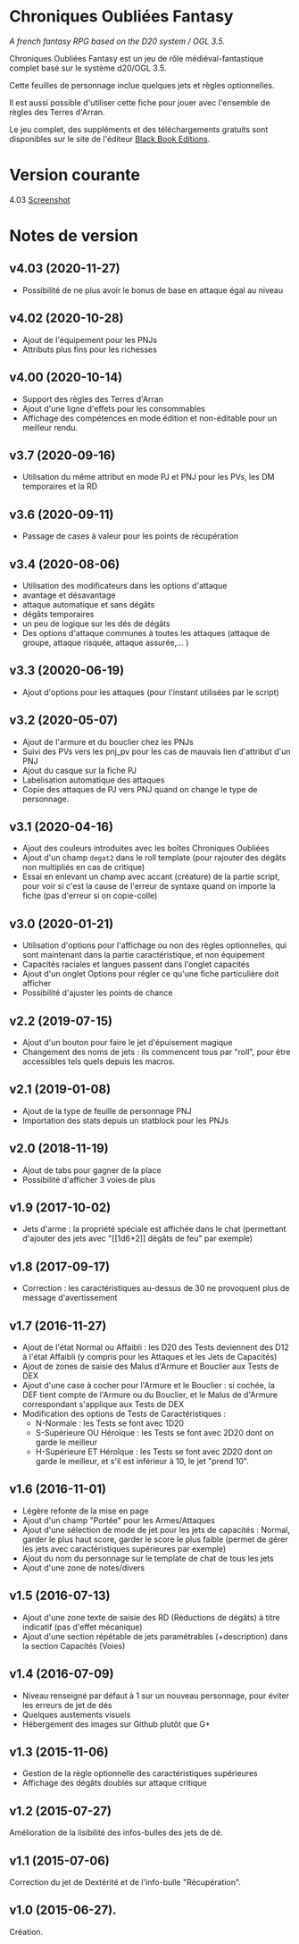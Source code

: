 # Chroniques Oubli&eacute;es Fantasy

_A french fantasy RPG based on the D20 system / OGL 3.5._

Chroniques Oubli&eacute;es Fantasy est un jeu de r&ocirc;le m&eacute;di&eacute;val-fantastique complet bas&eacute; sur le syst&egrave;me d20/OGL 3.5.

Cette feuilles de personnage inclue quelques jets et r&egrave;gles optionnelles.

Il est aussi possible d'utiliser cette fiche pour jouer avec l'ensemble de règles des Terres d'Arran.

Le jeu complet, des suppl&eacute;ments et des t&eacute;l&eacute;chargements gratuits sont disponibles sur le site de l&apos;&eacute;diteur [Black Book Editions](http://www.black-book-editions.fr/catalogue.php?id=13).

# Version courante
4.03 [Screenshot](co_v3.jpg)

# Notes de version
## v4.03 (2020-11-27)
* Possibilité de ne plus avoir le bonus de base en attaque égal au niveau

## v4.02 (2020-10-28)
* Ajout de l'équipement pour les PNJs
* Attributs plus fins pour les richesses

## v4.00 (2020-10-14)
* Support des règles des Terres d'Arran
* Ajout d'une ligne d'effets pour les consommables
* Affichage des compétences en mode édition et non-éditable pour un meilleur rendu.

## v3.7 (2020-09-16)
* Utilisation du même attribut en mode PJ et PNJ pour les PVs, les DM temporaires et la RD

## v3.6 (2020-09-11)
* Passage de cases à valeur pour les points de récupération

## v3.4 (2020-08-06)
* Utilisation des modificateurs dans les options d'attaque
 * avantage et désavantage
 * attaque automatique et sans dégâts
 * dégâts temporaires
 * un peu de logique sur les dés de dégâts
* Des options d'attaque communes à toutes les attaques (attaque de groupe, attaque risquée, attaque assurée,... )

## v3.3 (20020-06-19)
* Ajout d'options pour les attaques (pour l'instant utilisées par le script)

## v3.2 (2020-05-07)
* Ajout de l'armure et du bouclier chez les PNJs
* Suivi des PVs vers les pnj_pv pour les cas de mauvais lien d'attribut d'un PNJ
* Ajout du casque sur la fiche PJ
* Labelisation automatique des attaques
* Copie des attaques de PJ vers PNJ quand on change le type de personnage.

## v3.1 (2020-04-16)
* Ajout des couleurs introduites avec les boîtes Chroniques Oubliées
* Ajout d'un champ `degat2` dans le roll template (pour rajouter des dégâts non multipliés en cas de critique)
* Essai en enlevant un champ avec accant (créature) de la partie script, pour voir si c'est la cause de l'erreur de syntaxe quand on importe la fiche (pas d'erreur si on copie-colle)

## v3.0 (2020-01-21)
* Utilisation d'options pour l'affichage ou non des règles optionnelles, qui sont maintenant dans la partie caractéristique, et non équipement
* Capacités raciales et langues passent dans l'onglet capacités
* Ajout d'un onglet Options pour régler ce qu'une fiche particulière doit afficher
* Possibilité d'ajuster les points de chance

## v2.2 (2019-07-15)
* Ajout d'un bouton pour faire le jet d'épuisement magique
* Changement des noms de jets : ils commencent tous par "roll", pour être accessibles tels quels depuis les macros.

## v2.1 (2019-01-08)
* Ajout de la type de feuille de personnage PNJ
* Importation des stats depuis un statblock pour les PNJs

## v2.0 (2018-11-19)

* Ajout de tabs pour gagner de la place
* Possibilité d'afficher 3 voies de plus

## v1.9 (2017-10-02)

* Jets d'arme : la propriété spéciale est affichée dans le chat (permettant d'ajouter des jets avec "[[1d6+2]] dégâts de feu" par exemple)

## v1.8 (2017-09-17)

* Correction : les caractéristiques au-dessus de 30 ne provoquent plus de message d'avertissement

## v1.7 (2016-11-27)

* Ajout de l'état Normal ou Affaibli : les D20 des Tests deviennent des D12 à l'état Affaibli (y compris pour les Attaques et les Jets de Capacités)
* Ajout de zones de saisie des Malus d'Armure et Bouclier aux Tests de DEX
* Ajout d'une case à cocher pour l'Armure et le Bouclier : si cochée, la DEF tient compte de l'Armure ou du Bouclier, et le Malus de d'Armure correspondant s'applique aux Tests de DEX
* Modification des options de Tests  de Caractéristiques :
  * N-Normale : les Tests se font avec 1D20
  * S-Supérieure OU Héroïque : les Tests se font avec 2D20 dont on garde le meilleur
  * H-Supérieure ET Héroîque : les Tests se font avec 2D20 dont on garde le meilleur, et s'il est inférieur à 10, le jet "prend 10".

## v1.6 (2016-11-01)

* Légère refonte de la mise en page
* Ajout d'un champ "Portée" pour les Armes/Attaques
* Ajout d'une sélection de mode de jet pour les jets de capacités : Normal, garder le plus haut score, garder le score le plus faible (permet de gérer les jets avec caractéristiques supérieures par exemple)
* Ajout du nom du personnage sur le template de chat de tous les jets
* Ajout d'une zone de notes/divers

## v1.5 (2016-07-13)

* Ajout d'une zone texte de saisie des RD (Réductions de dégâts) à titre indicatif (pas d'effet mécanique)
* Ajout d'une section répétable de jets paramétrables (+description) dans la section Capacités (Voies)

## v1.4 (2016-07-09)

* Niveau renseigné par défaut à 1 sur un nouveau personnage, pour éviter les erreurs de jet de dés
* Quelques austements visuels
* Hébergement des images sur Github plutôt que G+

## v1.3 (2015-11-06)

* Gestion de la règle optionnelle des caractéristiques supérieures
* Affichage des dégâts doublés sur attaque critique

## v1.2 (2015-07-27)
Am&eacute;lioration de la lisibilit&eacute; des infos-bulles des jets de d&eacute;.

## v1.1 (2015-07-06)
Correction du jet de Dext&eacute;rit&eacute; et de l'info-bulle "R&eacute;cup&eacute;ration".

## v1.0 (2015-06-27).
Cr&eacute;ation.
